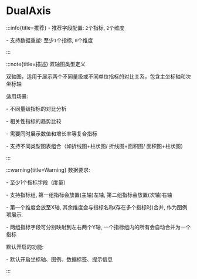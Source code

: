 # DualAxis

:::info{title=推荐}
\- 推荐字段配置: `2`个指标, `2`个维度

\- 支持数据重塑: 至少`1`个指标, `0`个维度

:::

:::note{title=描述}
双轴图类型定义



双轴图，适用于展示两个不同量级或不同单位指标的对比关系，包含主坐标轴和次坐标轴

适用场景:

\- 不同量级指标的对比分析

\- 相关性指标的趋势比较

\- 需要同时展示数值和增长率等复合指标

\- 支持不同类型图表组合（如折线图+柱状图/ 折线图+面积图/ 面积图+柱状图）

:::

:::warning{title=Warning}
数据要求:

\- 至少1个指标字段（度量）

\- 支持指标组, 第一组指标会放置(主轴)左轴, 第二组指标会放置(次轴)右轴

\- 第一个维度会放至X轴, 其余维度会与指标名称(存在多个指标时)合并, 作为图例项展示.

\- 两组指标字段可分别映射到左右两个Y轴, 一个指标组内的所有会自动合并为一个指标

默认开启的功能:

\- 默认开启坐标轴、图例、数据标签、提示信息

:::

